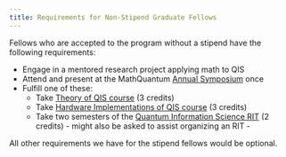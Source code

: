 ```yaml
---
title: Requirements for Non-Stipend Graduate Fellows
---
```

Fellows who are accepted to the program without a stipend have the following requirements:
- Engage in a mentored research project applying math to QIS
- Attend and present at the MathQuantum [Annual Symposium](/trainingcomponents/annual-symposium/) once
- Fulfill one of these:
    - Take [Theory of QIS course](/trainingcomponents/fall-theory-course/) (3 credits)
    - Take [Hardware Implementations of QIS course](/trainingcomponents/spring-computing-course/) (3 credits)
    - Take two semesters of the [Quantum Information Science RIT](/trainingcomponents/rit/) (2 credits) - might also be asked to assist organizing an RIT -

All other requirements we have for the stipend fellows would be optional.